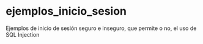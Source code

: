 # ejemplos_inicio_sesion
Ejemplos de inicio de sesión seguro e inseguro, que permite o no, el uso de SQL Injection

